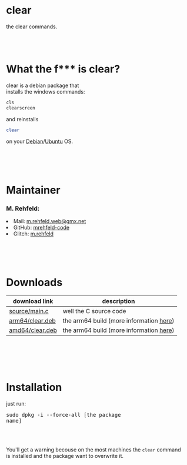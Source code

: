 # clear
the clear commands.
<br /><br /><br /><br />

# What the f*** is clear?
clear is a debian package that <br />
installs the windows commands:<br />
```bash
cls
clearscreen
``` 
and reinstalls <br />
```bash
clear
``` 
on your <a href="https://debian.com/">Debian</a>/<a href="https://ubuntu.com/">Ubuntu</a> OS.<br />
<br /><br /><br /><br />

# Maintainer
### M. Rehfeld:<ul>
  <li>Mail: <a href="mailto:m.rehfeld.web@gmx.net">m.rehfeld.web@gmx.net</a></li>
  <li>GitHub: <a href="https://github.com/mrehfeld-code/">mrehfeld-code</a></li>
  <li>Glitch: <a href="https://glitch.com/@m_rehfeld">m.rehfeld</a></li></ul>
<br /><br /><br /><br />

# Downloads
| download link | description |
| ------------- | ----------- |
| [source/main.c](https://github.com/mrehfeld-code/clear/raw/main/source/main.c) | well the C source code |
| [arm64/clear.deb](https://github.com/mrehfeld-code/clear/raw/main/arm64/clear.deb) | the arm64 build (more information [here](https://github.com/mrehfeld-code/clear/tree/main/arm64#readme)) |
| [amd64/clear.deb](https://github.com/mrehfeld-code/clear/raw/main/amd64/clear.deb) | the arm64 build (more information [here](https://github.com/mrehfeld-code/clear/tree/main/amd64#readme)) |

<br /><br /><br /><br />

# Installation
just run: <pre>sudo dpkg -i --force-all [the package name]</pre><br /><br />

You'll get a warning becouse on the most machines the `clear` command <br />
is installed and the package want to overwrite it. <br />
